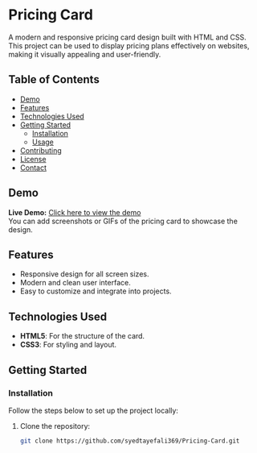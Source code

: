 # Pricing Card

A modern and responsive pricing card design built with HTML and CSS. This project can be used to display pricing plans effectively on websites, making it visually appealing and user-friendly.

## Table of Contents
- [Demo](#demo)
- [Features](#features)
- [Technologies Used](#technologies-used)
- [Getting Started](#getting-started)
  - [Installation](#installation)
  - [Usage](#usage)
- [Contributing](#contributing)
- [License](#license)
- [Contact](#contact)

## Demo

**Live Demo:** [Click here to view the demo](#)  
You can add screenshots or GIFs of the pricing card to showcase the design.

## Features
- Responsive design for all screen sizes.
- Modern and clean user interface.
- Easy to customize and integrate into projects.

## Technologies Used
- **HTML5**: For the structure of the card.
- **CSS3**: For styling and layout.

## Getting Started

### Installation
Follow the steps below to set up the project locally:
1. Clone the repository:
   ```bash
   git clone https://github.com/syedtayefali369/Pricing-Card.git
